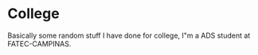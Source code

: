 # College
Basically some random stuff I have done for college, I"m a ADS student at FATEC-CAMPINAS. 
